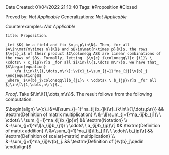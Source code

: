 <br />
<br />

Date Created: 01/04/2022 21:10:40
Tags: #Proposition #Closed

Proved by: _Not Applicable_
Generalizations: _Not Applicable_

Counterexamples: _Not Applicable_

``` ad-Proposition
title: Proposition.

_Let $K$ be a field and fix $m,n,p\in\N$. Then, for all $A\in\mat{m\times n}{K}$ and $B\in\mat{n\times p}{K}$, the rows $\v{c}_i$ of their product $C\coloneqq AB$ are linear combinations of the rows of $B$. Formally, letting_ $\v{c}_i\coloneqq\l[c_{i1}\ \ \cdots\ \ c_{ip}\r]$ _for all $i\in\l\{1,\dots m\r\}$, we have that_
$$\begin{equation}
    \fa i\in\l\{1,\dots,m\r\}:\v{c}_i=\sum_{j=1}^na_{ij}\v{b}_j
\end{equation}$$
_where_ $\v{b}_j\coloneqq\l[b_{j1}\ \ \cdots\ \ b_{jp}\r]$ _for all $j\in\l\{1,\dots,n\r\}$._

```

_Proof_. Take $i\in\l\{1,\dots,m\r\}$. The result follows from the following computation:

$\begin{align}
    \v{c}_i&=\l[\sum_{j=1}^na_{ij}b_{jk}\r]_{k\in\l\{1,\dots,p\r\}} && \textrm{Definition of matrix multiplication} \\
    &=\l[\sum_{j=1}^na_{ij}b_{j1}\ \ \cdots\ \ \sum_{j=1}^na_{ij}b_{jp}\r] && \textrm{Notation} \\
    &=\sum_{j=1}^n\l[a_{ij}b_{j1}\ \ \cdots\ \ a_{ij}b_{jp}\r] && \textrm{Definition of matrix addition} \\
    &=\sum_{j=1}^na_{ij}\l[b_{j1}\ \ \cdots\ b_{jp}\r] && \textrm{Definition of scalar(-matrix) multiplication} \\
    &=\sum_{j=1}^na_{ij}\v{b}_j. && \textrm{Definition of }\v{b}_j\qedin   
\end{align}$
